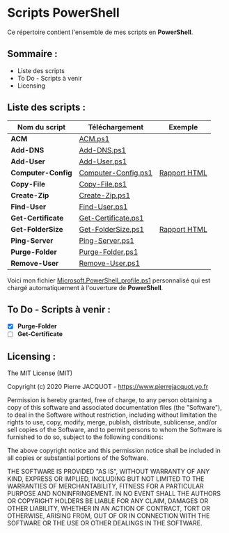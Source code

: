 # Scripts PowerShell
Ce répertoire contient l'ensemble de mes scripts en **PowerShell**.

## Sommaire :
- Liste des scripts
- To Do - Scripts à venir
- Licensing

## Liste des scripts :
| Nom du script | Téléchargement | Exemple |
|----|----|----|
| **ACM** | [ACM.ps1](ACM/ACM.ps1) | |
| **Add-DNS** | [Add-DNS.ps1](Add-DNS/Add-DNS.ps1) | |
| **Add-User** | [Add-User.ps1](Add-User/Add-User.ps1) | |
| **Computer-Config** | [Computer-Config.ps1](Computer-Config/Computer-Config.ps1) | [Rapport HTML](https://pierrejacquot.yo.fr/2020-05-23-Computer-Config.html) |
| **Copy-File** | [Copy-File.ps1](Copy-File/Copy-File.ps1) | |
| **Create-Zip** | [Create-Zip.ps1](Create-Zip/Create-Zip.ps1) | |
| **Find-User** | [Find-User.ps1](Find-User/Find-User.ps1) | |
| **Get-Certificate** | [Get-Certificate.ps1](Get-Certificate/Get-Certificate.ps1) | |
| **Get-FolderSize** | [Get-FolderSize.ps1](Get-FolderSize/Get-FolderSize.ps1) | [Rapport HTML](https://pierrejacquot.yo.fr/2020-05-24-Folders-Report.html) |
| **Ping-Server** | [Ping-Server.ps1](Ping-Server/Ping-Server.ps1) | |
| **Purge-Folder** | [Purge-Folder.ps1](Purge-Folder/Purge-Folder.ps1) | |
| **Remove-User** | [Remove-User.ps1](Remove-User/Remove-User.ps1) | |

Voici mon fichier [Microsoft.PowerShell_profile.ps1](Microsoft.PowerShell_profile.ps1) personnalisé qui est chargé automatiquement à l'ouverture de **PowerShell**.

## To Do - Scripts à venir :
- [x] **Purge-Folder**
- [ ] **Get-Certificate**

## Licensing :
The MIT License (MIT)

Copyright (c) 2020 Pierre JACQUOT - https://www.pierrejacquot.yo.fr

Permission is hereby granted, free of charge, to any person obtaining a copy
of this software and associated documentation files (the "Software"), to deal
in the Software without restriction, including without limitation the rights
to use, copy, modify, merge, publish, distribute, sublicense, and/or sell
copies of the Software, and to permit persons to whom the Software is
furnished to do so, subject to the following conditions:

The above copyright notice and this permission notice shall be included in all
copies or substantial portions of the Software.

THE SOFTWARE IS PROVIDED "AS IS", WITHOUT WARRANTY OF ANY KIND, EXPRESS OR
IMPLIED, INCLUDING BUT NOT LIMITED TO THE WARRANTIES OF MERCHANTABILITY,
FITNESS FOR A PARTICULAR PURPOSE AND NONINFRINGEMENT. IN NO EVENT SHALL THE
AUTHORS OR COPYRIGHT HOLDERS BE LIABLE FOR ANY CLAIM, DAMAGES OR OTHER
LIABILITY, WHETHER IN AN ACTION OF CONTRACT, TORT OR OTHERWISE, ARISING FROM,
OUT OF OR IN CONNECTION WITH THE SOFTWARE OR THE USE OR OTHER DEALINGS IN THE
SOFTWARE.
